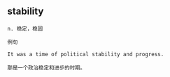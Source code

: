 ## stability
```
n. 稳定，稳固

例句

It was a time of political stability and progress.

那是一个政治稳定和进步的时期。
```